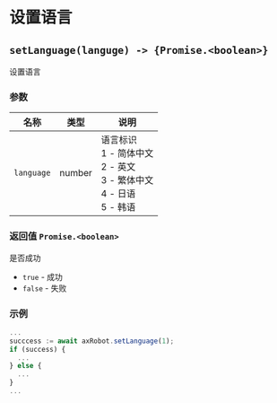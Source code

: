 # 设置语言

## `setLanguage(languge) -> {Promise.<boolean>}`

设置语言

### 参数

| 名称       | 类型   | 说明                                                       |
| ---------- | ------ | ---------------------------------------------------------- |
| `language` | number | 语言标识<br />1 - 简体中文<br />2 - 英文<br />3 - 繁体中文<br />4 - 日语<br />5 - 韩语 |

### 返回值 `Promise.<boolean>`

是否成功

* `true` - 成功
* `false` - 失败

### 示例

```typescript
...
succcess := await axRobot.setLanguage(1);
if (success) {
  ...
} else {
  ...
}
...
```

